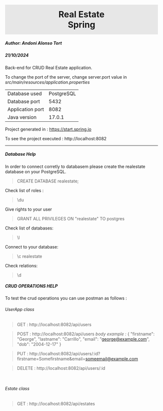 <h1
style="background:#e7e7e7;
text-align:center;
padding: 15px 0;"
>Real Estate <br/>Spring</h1>

<h5>Author: Andoni Alonso Tort</h5>
<h5>21/10/2024</h5>

Back-end for CRUD Real Estate application.

To change the port of the server, change server.port value in <i>src/main/resources/application.properties</i>

<table>
    <tr>
        <td>Database used</td>     
        <td>PostgreSQL</td>     
    </tr>
    <tr>
        <td>Database port</td>     
        <td>5432</td>     
    </tr>
    <tr>
        <td>Application port</td>     
        <td>8082</td>     
    </tr>
    <tr>
        <td>Java version</td>     
        <td>17.0.1</td>     
    </tr>
</table>

Project generated in : https://start.spring.io

To see the project executed : http://localhost:8082

<hr/>

<h5>Database Help</h5>
In order to connect corretly to databasem please create the realestate database on your PostgreSQL.

> CREATE DATABASE realestate;

Check list of roles :
> \du 

Give rights to your user
> GRANT ALL  PRIVILEGES ON "realestate" TO postgres

Check list of databases:
> \l

Connect to your database:
> \c realestate

Check relations:
> \d

<h5>CRUD OPERATIONS HELP</h5>

To test the crud operations you can use postman as follows :

<h6>UserApp class</h6>

> GET : 
    http://localhost:8082/api/users

> POST : 
    http://localhost:8082/api/users
    <i>body example :</i>
    {
        "firstname": "George",
        "lastname": "Carrillo",
        "email": "george@example.com",
        "dob": "2004-12-17"
    }

> PUT : 
    http://localhost:8082/api/users/:id?firstname=Somefirstname&email=someemail@example.com

> DELETE : 
    http://localhost:8082/api/users/:id

<br/>
<h6>Estate class</h6>

> GET : 
    http://localhost:8082/api/estates
